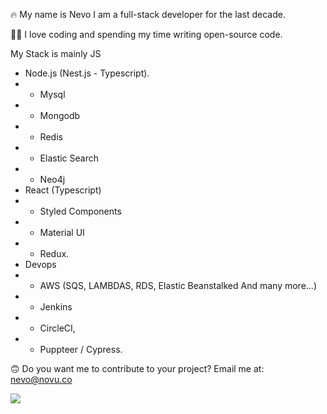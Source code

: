 🔥 My name is Nevo I am a full-stack developer for the last decade.

🙏🏻 I love coding and spending my time writing open-source code.

My Stack is mainly JS

- Node.js (Nest.js - Typescript).
- - Mysql
- - Mongodb
- - Redis
- - Elastic Search
- - Neo4j
- React (Typescript)
- - Styled Components
- - Material UI
- - Redux.
- Devops
- - AWS (SQS, LAMBDAS, RDS, Elastic Beanstalked And many more...)
- - Jenkins
- - CircleCI,
- - Puppteer / Cypress.

🙃 Do you want me to contribute to your project? Email me at: nevo@novu.co


[![](https://nevos.io/wp-content/uploads/2022/04/subscribe-1.png)](https://www.getrevue.co/profile/nevodavid?via=twitter-profile)
